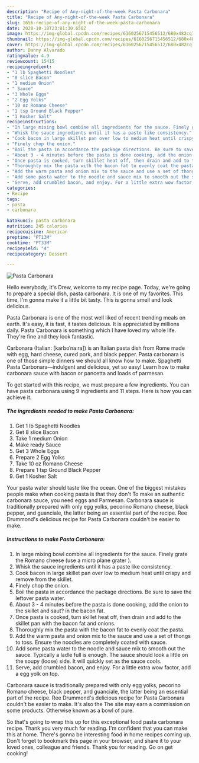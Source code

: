 ```yaml
---
description: "Recipe of Any-night-of-the-week Pasta Carbonara"
title: "Recipe of Any-night-of-the-week Pasta Carbonara"
slug: 1656-recipe-of-any-night-of-the-week-pasta-carbonara
date: 2020-10-18T23:01:30.650Z
image: https://img-global.cpcdn.com/recipes/6160256715456512/680x482cq70/pasta-carbonara-recipe-main-photo.jpg
thumbnail: https://img-global.cpcdn.com/recipes/6160256715456512/680x482cq70/pasta-carbonara-recipe-main-photo.jpg
cover: https://img-global.cpcdn.com/recipes/6160256715456512/680x482cq70/pasta-carbonara-recipe-main-photo.jpg
author: Danny Alvarado
ratingvalue: 4.9
reviewcount: 15415
recipeingredient:
- "1 lb Spaghetti Noodles"
- "8 slice Bacon"
- "1 medium Onion"
- " Sauce"
- "3 Whole Eggs"
- "2 Egg Yolks"
- "10 oz Romano Cheese"
- "1 tsp Ground Black Pepper"
- "1 Kosher Salt"
recipeinstructions:
- "In large mixing bowl combine all ingredients for the sauce. Finely grate the Romano cheese (use a micro plane grater )."
- "Whisk the sauce ingredients until it has a paste like consistency."
- "Cook bacon in large skillet pan over low to medium heat until crispy and remove from the skillet."
- "Finely chop the onion."
- "Boil the pasta in accordance the package directions. Be sure to save the leftover pasta water."
- "About 3 - 4 minutes before the pasta is done cooking, add the onion to the skillet and saut? in the bacon fat."
- "Once pasta is cooked, turn skillet heat off, then drain and add to the skillet pan with the bacon fat and onions."
- "Thoroughly mix the pasta with the bacon fat to evenly coat the pasta."
- "Add the warm pasta and onion mix to the sauce and use a set of thongs to toss. Ensure the noodles are completely coated with sauce."
- "Add some pasta water to the noodle and sauce mix to smooth out the sauce. Typically a ladle full is enough. The sauce should look a little on the soupy (loose) side. It will quickly set as the sauce cools."
- "Serve, add crumbled bacon, and enjoy. For a little extra wow factor, add a egg yolk on top."
categories:
- Recipe
tags:
- pasta
- carbonara

katakunci: pasta carbonara 
nutrition: 245 calories
recipecuisine: American
preptime: "PT13M"
cooktime: "PT33M"
recipeyield: "4"
recipecategory: Dessert

---
```



![Pasta Carbonara](https://img-global.cpcdn.com/recipes/6160256715456512/680x482cq70/pasta-carbonara-recipe-main-photo.jpg)

Hello everybody, it's Drew, welcome to my recipe page. Today, we're going to prepare a special dish, pasta carbonara. It is one of my favorites. This time, I'm gonna make it a little bit tasty. This is gonna smell and look delicious.

Pasta Carbonara is one of the most well liked of recent trending meals on earth. It's easy, it is fast, it tastes delicious. It is appreciated by millions daily. Pasta Carbonara is something which I have loved my whole life. They're fine and they look fantastic.

Carbonara (Italian: [karboˈnaːra]) is an Italian pasta dish from Rome made with egg, hard cheese, cured pork, and black pepper. Pasta carbonara is one of those simple dinners we should all know how to make. Spaghetti Pasta Carbonara—indulgent and delicious, yet so easy! Learn how to make carbonara sauce with bacon or pancetta and loads of parmesan.


To get started with this recipe, we must prepare a few ingredients. You can have pasta carbonara using 9 ingredients and 11 steps. Here is how you can achieve it.

<!--inarticleads1-->

##### The ingredients needed to make Pasta Carbonara:

1. Get 1 lb Spaghetti Noodles
1. Get 8 slice Bacon
1. Take 1 medium Onion
1. Make ready  Sauce
1. Get 3 Whole Eggs
1. Prepare 2 Egg Yolks
1. Take 10 oz Romano Cheese
1. Prepare 1 tsp Ground Black Pepper
1. Get 1 Kosher Salt


Your pasta water should taste like the ocean. One of the biggest mistakes people make when cooking pasta is that they don&#39;t To make an authentic carbonara sauce, you need eggs and Parmesan. Carbonara sauce is traditionally prepared with only egg yolks, pecorino Romano cheese, black pepper, and guanciale, the latter being an essential part of the recipe. Ree Drummond&#39;s delicious recipe for Pasta Carbonara couldn&#39;t be easier to make. 

<!--inarticleads2-->

##### Instructions to make Pasta Carbonara:

1. In large mixing bowl combine all ingredients for the sauce. Finely grate the Romano cheese (use a micro plane grater ).
1. Whisk the sauce ingredients until it has a paste like consistency.
1. Cook bacon in large skillet pan over low to medium heat until crispy and remove from the skillet.
1. Finely chop the onion.
1. Boil the pasta in accordance the package directions. Be sure to save the leftover pasta water.
1. About 3 - 4 minutes before the pasta is done cooking, add the onion to the skillet and saut? in the bacon fat.
1. Once pasta is cooked, turn skillet heat off, then drain and add to the skillet pan with the bacon fat and onions.
1. Thoroughly mix the pasta with the bacon fat to evenly coat the pasta.
1. Add the warm pasta and onion mix to the sauce and use a set of thongs to toss. Ensure the noodles are completely coated with sauce.
1. Add some pasta water to the noodle and sauce mix to smooth out the sauce. Typically a ladle full is enough. The sauce should look a little on the soupy (loose) side. It will quickly set as the sauce cools.
1. Serve, add crumbled bacon, and enjoy. For a little extra wow factor, add a egg yolk on top.


Carbonara sauce is traditionally prepared with only egg yolks, pecorino Romano cheese, black pepper, and guanciale, the latter being an essential part of the recipe. Ree Drummond&#39;s delicious recipe for Pasta Carbonara couldn&#39;t be easier to make. It&#39;s also the The site may earn a commission on some products. Otherwise known as a bowl of pure. 

So that's going to wrap this up for this exceptional food pasta carbonara recipe. Thank you very much for reading. I'm confident that you can make this at home. There's gonna be interesting food in home recipes coming up. Don't forget to bookmark this page in your browser, and share it to your loved ones, colleague and friends. Thank you for reading. Go on get cooking!
